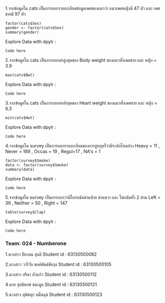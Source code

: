 1.จากข้อมูลใน cats เป็นการบอกรายละเอียดข้อมูลเพศของแมวว่า แมวเพศหญิงมี 47 ตัว และ เพศชายมี 97 ตัว
```{R}
factor(cats$Sex)
gender <- factor(cats$Sex)
summary(gender)
```
Explore Data with dpylr :
```{R}
Code here
```

2.จากข้อมูลใน cats  เป็นการบอกค่าสูงสุดของ Body weight ของแมวทั้งเพศชาย และ หญิง = 3.9
```{R}
max(cats$Bwt)
```
Explore Data with dpylr :
```{R}
Code here
```

3.จากข้อมูลใน cats  เป็นการบอกค่าต่ำสุดของ Heart weight ของแมวทั้งเพศชาย และ หญิง = 6.3
```{R}
min(cats$Hwt)
```
Explore Data with dpylr :
```{R}
Code here
```

4.จากข้อมูลใน survey เป็นการบอกรายละเอียดของการสูบบุหรี่ว่ามีระดับไหนบ้าง Heavy = 11 , Never = 189 , Occas = 19 , Regul=17 , NA's = 1
```{R}
factor(survey$Smoke)
data <- factor(survey$Smoke)
summary(data)
```
Explore Data with dpylr :
```{R}
Code here
```

5.จากข้อมูลใน survey เป็นการบอกว่ามีใครถนัดด้านซ้าย ด้านขวา และ ไม่ถนัดทั้ง 2 ด้าน Left = 39 , Neither = 50 , Right = 147
```{R}
table(survey$Clap)
```
Explore Data with dpylr :
```{R}
Code here
```
### Team: 024 - Numberone
1.นางสาว ปิยะมน สุดดี Student id : 63130500082

2.นางสาว วารีวัล พงศ์พันธ์ชัยกุล Student id : 63130500105

3.นางสาว สริดา บัวแก้ว Student id : 63130500112

4.นาย สุทธิพงษ์ ชนะมูล Student id : 63130500121

5.นางสาว สุพิชญา หมื่นนุช Student id : 63130500123
